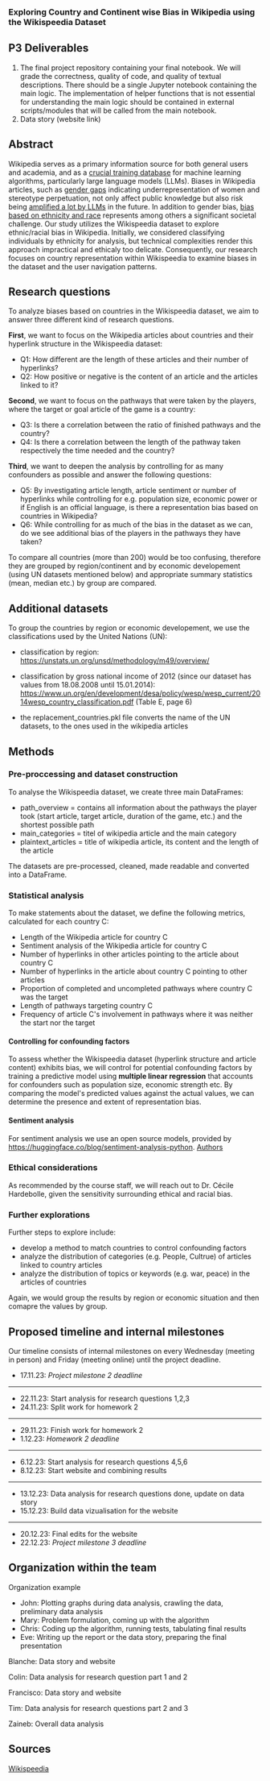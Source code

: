 ### Exploring Country and Continent wise Bias in Wikipedia using the Wikispeedia Dataset

## P3 Deliverables
1. The final project repository containing your final notebook. We will grade the correctness, quality of code, and quality of textual descriptions. There should be a single Jupyter notebook containing the main logic. The implementation of helper functions that is not essential for understanding the main logic should be contained in external scripts/modules that will be called from the main notebook.
2. Data story (website link)



## Abstract

Wikipedia serves as a primary information source for both general users and academia, and as a [crucial training database](https://wikimediafoundation.org/news/2023/07/12/wikipedias-value-in-the-age-of-generative-ai/) for machine learning algorithms, particularly large language models (LLMs). Biases in Wikipedia articles, such as [gender gaps](https://arxiv.org/abs/1501.06307) indicating underrepresentation of women and stereotype perpetuation, not only affect public knowledge but also risk being [amplified a lot by LLMs](https://dl.acm.org/doi/full/10.1145/3597307) in the future. In addition to gender bias, [bias based on ethnicity and race](https://journals.sagepub.com/doi/full/10.1177/20539517231165490) represents among others a significant societal challenge. Our study utilizes the Wikispeedia dataset to explore ethnic/racial bias in Wikipedia. Initially, we considered classifying individuals by ethnicity for analysis, but technical complexities render this approach impractical and ethicaly too delicate. Consequently, our research focuses on country representation within Wikispeedia to examine biases in the dataset and the user navigation patterns. 

## Research questions

To analyze biases based on countries in the Wikispeedia dataset, we aim to answer three different kind of research questions.

**First**, we want to focus on the Wikipedia articles about countries and their hyperlink structure in the Wikispeedia dataset:
* Q1: How different are the length of these articles and their number of hyperlinks?
* Q2: How positive or negative is the content of an article and the articles linked to it?

**Second**, we want to focus on the pathways that were taken by the players, where the target or goal article of the game is a country:
* Q3: Is there a correlation between the ratio of finished pathways and the country?
* Q4: Is there a correlation between the length of the pathway taken respectively the time needed and the country?

**Third**, we want to deepen the analysis by controlling for as many confounders as possible and answer the following questions:
* Q5: By investigating article length, article sentiment or number of hyperlinks while controlling for e.g. population size, economic power or if English is an official language, is there a representation bias based on countries in Wikipedia? 
* Q6: While controlling for as much of the bias in the dataset as we can, do we see additional bias of the players in the pathways they have taken?

To compare all countries (more than 200) would be too confusing, therefore they are grouped by region/continent and by economic developement (using UN datasets mentioned below) and appropriate summary statistics (mean, median etc.) by group are compared.


## Additional datasets
To group the countries by region or economic developement, we use the classifications used by the United Nations (UN):

* classification by region: https://unstats.un.org/unsd/methodology/m49/overview/
* classification by gross national income of 2012 (since our dataset has values from 18.08.2008 until 15.01.2014): https://www.un.org/en/development/desa/policy/wesp/wesp_current/2014wesp_country_classification.pdf (Table E, page 6)

* the replacement_countries.pkl file converts the name of the UN datasets, to the ones used in the wikipedia articles

## Methods

### Pre-proccessing and dataset construction
To analyse the Wikispeedia dataset, we create three main DataFrames:

* path_overview = contains all information about the pathways the player took (start article, target article, duration of the game, etc.) and the shortest possible path
* main_categories = titel of wikipedia article and the main category
* plaintext_articles = title of wikipedia article, its content and the length of the article

The datasets are pre-processed, cleaned, made readable and converted into a DataFrame.


### Statistical analysis

To make statements about the dataset, we define the following metrics, calculated for each country C:

* Length of the Wikipedia article for country C
* Sentiment analysis of the Wikipedia article for country C
* Number of hyperlinks in other articles pointing to the article about country C
* Number of hyperlinks in the article about country C pointing to other articles
* Proportion of completed and uncompleted pathways where country C was the target
* Length of pathways targeting country C
* Frequency of article C's involvement in pathways where it was neither the start nor the target


#### Controlling for confounding factors

To assess whether the Wikispeedia dataset (hyperlink structure and article content) exhibits bias, we will control for potential confounding factors by training a predictive model using **multiple linear regression** that accounts for confounders such as population size, economic strength etc. By comparing the model's predicted values against the actual values, we can determine the presence and extent of representation bias.

#### Sentiment analysis

For sentiment analysis we use an open source models, provided by https://huggingface.co/blog/sentiment-analysis-python. [Authors](https://arxiv.org/abs/2106.09462)

### Ethical considerations

As recommended by the course staff, we will reach out to Dr. Cécile Hardebolle, given the sensitivity surrounding ethical and racial bias.

### Further explorations

Further steps to explore include:

* develop a method to match countries to control confounding factors
* analyze the distribution of categories (e.g. People, Cultrue) of articles linked to country articles
* analyze the distribution of topics or keywords (e.g. war, peace) in the articles of countries

Again, we would group the results by region or economic situation and then comapre the values by group.

## Proposed timeline and internal milestones
Our timeline consists of internal milestones on every Wednesday (meeting in person) and Friday (meeting online) until the project deadline.

- 17.11.23: *Project milestone 2 deadline*
---
- 22.11.23: Start analysis for research questions 1,2,3
- 24.11.23: Split work for homework 2
---
- 29.11.23: Finish work for homework 2
- 1.12.23: *Homework 2 deadline*
---
- 6.12.23: Start analysis for research questions 4,5,6
- 8.12.23: Start website and combining results
---
- 13.12.23: Data analysis for research questions done, update on data story
- 15.12.23: Build data vizualisation for the website
---
- 20.12.23: Final edits for the website
- 22.12.23: *Project milestone 3 deadline* 

## Organization within the team

Organization example

- John: Plotting graphs during data analysis, crawling the data, preliminary data analysis
- Mary: Problem formulation, coming up with the algorithm
- Chris: Coding up the algorithm, running tests, tabulating final results
- Eve: Writing up the report or the data story, preparing the final presentation

Blanche: Data story and website

Colin: Data analysis for research question part 1 and 2

Francisco: Data story and website

Tim: Data analysis for research questions part 2 and 3

Zaineb: Overall data analysis

## Sources

[Wikispeedia](https://snap.stanford.edu/data/wikispeedia.html)
